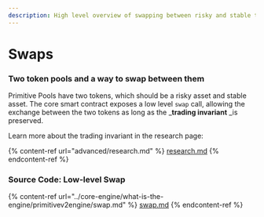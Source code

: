 ```yaml
---
description: High level overview of swapping between risky and stable tokens in the Engine
---
```


# Swaps

### Two token pools and a way to swap between them

Primitive Pools have two tokens, which should be a risky asset and stable asset. The core smart contract exposes a low level `swap` call, allowing the exchange between the two tokens as long as the _**trading invariant** _is preserved.

Learn more about the trading invariant in the research page:

{% content-ref url="advanced/research.md" %}
[research.md](advanced/research.md)
{% endcontent-ref %}

### Source Code: Low-level Swap 

{% content-ref url="../core-engine/what-is-the-engine/primitivev2engine/swap.md" %}
[swap.md](/core-engine/what-is-the-engine/primitivev2engine/swap)
{% endcontent-ref %}





